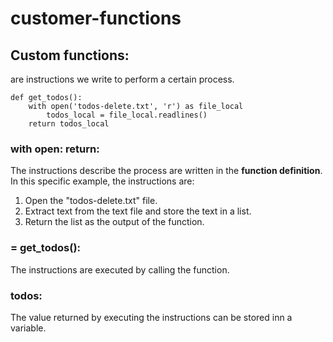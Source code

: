 # customer-functions

## Custom functions:
are instructions we write to perform a certain process.
```
def get_todos():
    with open('todos-delete.txt', 'r') as file_local
        todos_local = file_local.readlines()
    return todos_local
```

### with open:  return:
The instructions describe the process are written in the **function definition**. In this specific example, the instructions are:
1. Open the "todos-delete.txt" file.
1. Extract text from the text file and store the text in a list.
1. Return the list as the output of the function.

### = get_todos():
The instructions are executed by calling the function.

### todos:
The value returned by executing the instructions can be stored inn a variable.
